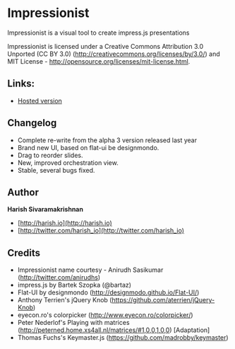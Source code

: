 Impressionist
=======

Impressionist is a visual tool to create impress.js presentations

Impressionist is licensed under a Creative Commons Attribution 3.0 Unported (CC BY 3.0)  (http://creativecommons.org/licenses/by/3.0/) and MIT License - http://opensource.org/licenses/mit-license.html. 


## Links:

+ [Hosted version](http://harish.io/impressionist/landing.html)


## Changelog

+ Complete re-write from the alpha 3 version released last year
+ Brand new UI, based on flat-ui be designmondo.
+ Drag to reorder slides.
+ New, improved orchestration view.
+ Stable, several bugs fixed.

## Author

**Harish Sivaramakrishnan**

+ [http://harish.io](http://harish.io)
+ [http://twitter.com/harish_io](http://twitter.com/harish_io)

## Credits

+ Impressionist name courtesy - Anirudh Sasikumar (http://twitter.com/anirudhs)
+ impress.js by Bartek Szopka (@bartaz)
+ Flat-UI by designmondo (http://designmodo.github.io/Flat-UI/)
+ Anthony Terrien's jQuery Knob (https://github.com/aterrien/jQuery-Knob)
+ eyecon.ro's colorpicker (http://www.eyecon.ro/colorpicker/)
+ Peter Nederlof's Playing with matrices (http://peterned.home.xs4all.nl/matrices/#1,0,0,1,0,0) [Adaptation]
+ Thomas Fuchs's Keymaster.js (https://github.com/madrobby/keymaster)


